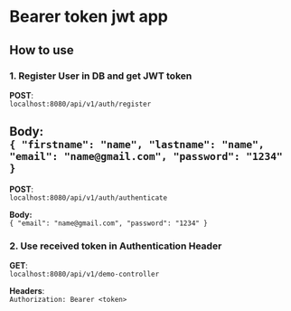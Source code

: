 # Bearer token jwt app

## How to use

### 1. Register User in DB and get JWT token

**POST**:<br>
`localhost:8080/api/v1/auth/register`

**Body**:<br>
`
{
    "firstname": "name",
    "lastname": "name",
    "email": "name@gmail.com",
    "password": "1234"
}
`
---
**POST**:<br>
`localhost:8080/api/v1/auth/authenticate`

**Body:**<br>
`
{
    "email": "name@gmail.com",
    "password": "1234"
}
`

### 2. Use received token in Authentication Header

**GET**:<br>
`localhost:8080/api/v1/demo-controller`

**Headers**:<br>
`Authorization: Bearer <token>`
